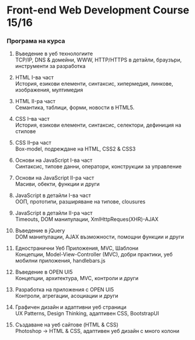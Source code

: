 # Front-end Web Development Course 15/16
### Програма на курса

1. Въведение в уеб технологиите  
TCP/IP, DNS & домейни, WWW, HTTP/HTTPS в детайли, браузъри, инструменти за разработка

2. HTML  I-ва част  
История, езикови елементи, синтаксис, хипермедия, линкове, изображения, мултимедия

3. HTML  II-ра част  
Семантика, таблици, форми, новости в HTML5.

4. CSS I–ва част  
История, езикови елементи, синтаксис, селектори, дефиниция на стилове

5. CSS II–ра част  
Box-model, подреждане на HTML, CSS2 & CSS3

6. Основи на JavaScript I-ва част  
Синтаксис, типове данни, оператори, конструкции за управление

7. Основи на JavaScript II-ра част  
Масиви, обекти, функции и други

8. JavaScript в детайли I-ва част  
ООП, прототипи, разширяване на типове, clousures

9. JavaScript в детайли II-ра част  
Timeouts, DOM манипулации, XmlHttpReques(XHR)-AJAX

10. Въведение в jQuery  
DOM манипулации, AJAX възможности, помощни функции и други

11. Едностранични Уеб Приложения, MVC, Шаблони  
Концепции, Model-View-Controller (MVC), добри практики, уеб мобилни приложения, handlebars.js

12. Въведение в OPEN UI5  
Концепции, архитектура, MVC, контроли и други

13. Разработка на приложения с OPEN UI5  
Контроли, агрегации, асоциации и други

14. Графичен дизайн и адаптивни уеб страници  
UX Patterns, Design Thinking, адаптивен CSS, BootstrapUI

15. Създаване на уеб сайтове (HTML & CSS)  
Photoshop -> HTML & CSS, адаптивен уеб дизайн с много колони
